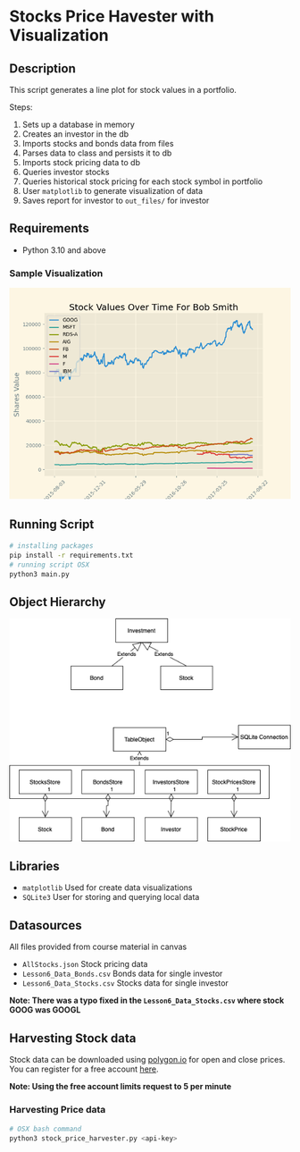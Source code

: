 # Stocks Price Havester with Visualization


## Description
This script generates a line plot for stock values in a portfolio.

Steps:
1. Sets up a database in memory
2. Creates an investor in the db
3. Imports stocks and bonds data from files
4. Parses data to class and persists it to db
5. Imports stock pricing data to db
6. Queries investor stocks
7. Queries historical stock pricing for each stock symbol in portfolio
8. User `matplotlib` to generate visualization of data
9. Saves report for investor to `out_files/` for investor

## Requirements
- Python 3.10 and above

### Sample Visualization
![Sample Plot](./documents/bob_smith_20_05_23.png)

## Running Script
```bash
# installing packages
pip install -r requirements.txt
# running script OSX
python3 main.py
```

## Object Hierarchy
![Object Hierarchy](./documents/object-design.png)

## Libraries
- `matplotlib` Used for create data visualizations
- `SQLite3` User for storing and querying local data

## Datasources
All files provided from course material in canvas
- `AllStocks.json` Stock pricing data
- `Lesson6_Data_Bonds.csv` Bonds data for single investor
- `Lesson6_Data_Stocks.csv` Stocks data for single investor

**Note: There was a typo fixed in the `Lesson6_Data_Stocks.csv` where stock GOOG was GOOGL**


## Harvesting Stock data
Stock data can be downloaded using [polygon.io](https://polygon.io/docs/stocks/get_v1_open-close__stocksticker___date) for open and close prices. You can register for a 
free account [here](https://polygon.io/stocks).

**Note: Using the free account limits request to 5 per minute** 
### Harvesting Price data
```bash
# OSX bash command
python3 stock_price_harvester.py <api-key>
```
